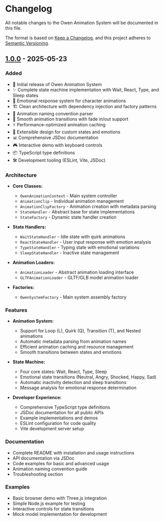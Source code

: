 # Changelog

All notable changes to the Owen Animation System will be documented in this file.

The format is based on [Keep a Changelog](https://keepachangelog.com/en/1.0.0/),
and this project adheres to [Semantic Versioning](https://semver.org/spec/v2.0.0.html).

## [1.0.0] - 2025-05-23

### Added
- 🎉 Initial release of Owen Animation System
- ✨ Complete state machine implementation with Wait, React, Type, and Sleep states
- 🤖 Emotional response system for character animations
- 🏗️ Clean architecture with dependency injection and factory patterns
- 📝 Animation naming convention parser
- 🔄 Smooth animation transitions with fade in/out support
- ⚡ Performance-optimized animation caching
- 🧩 Extensible design for custom states and emotions
- 📊 Comprehensive JSDoc documentation
- 🎮 Interactive demo with keyboard controls
- 📦 TypeScript type definitions
- 🛠️ Development tooling (ESLint, Vite, JSDoc)

### Architecture
- **Core Classes:**
  - `OwenAnimationContext` - Main system controller
  - `AnimationClip` - Individual animation management
  - `AnimationClipFactory` - Animation creation with metadata parsing
  - `StateHandler` - Abstract base for state implementations
  - `StateFactory` - Dynamic state handler creation

- **State Handlers:**
  - `WaitStateHandler` - Idle state with quirk animations
  - `ReactStateHandler` - User input response with emotion analysis
  - `TypeStateHandler` - Typing state with emotional variations
  - `SleepStateHandler` - Inactive state management

- **Animation Loaders:**
  - `AnimationLoader` - Abstract animation loading interface
  - `GLTFAnimationLoader` - GLTF/GLB model animation loader

- **Factories:**
  - `OwenSystemFactory` - Main system assembly factory

### Features
- **Animation System:**
  - Support for Loop (L), Quirk (Q), Transition (T), and Nested animations
  - Automatic metadata parsing from animation names
  - Efficient animation caching and resource management
  - Smooth transitions between states and emotions

- **State Machine:**
  - Four core states: Wait, React, Type, Sleep
  - Emotional state transitions (Neutral, Angry, Shocked, Happy, Sad)
  - Automatic inactivity detection and sleep transitions
  - Message analysis for emotional response determination

- **Developer Experience:**
  - Comprehensive TypeScript type definitions
  - JSDoc documentation for all public APIs
  - Example implementations and demos
  - ESLint configuration for code quality
  - Vite development server setup

### Documentation
- Complete README with installation and usage instructions
- API documentation via JSDoc
- Code examples for basic and advanced usage
- Animation naming convention guide
- Troubleshooting section

### Examples
- Basic browser demo with Three.js integration
- Simple Node.js example for testing
- Interactive controls for state transitions
- Mock model implementation for development

[1.0.0]: https://github.com/your-username/owen-animation-system/releases/tag/v1.0.0
